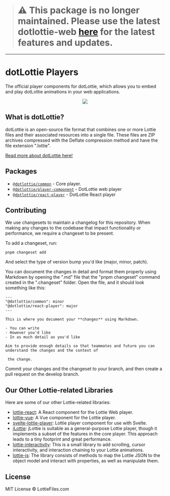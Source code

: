 > # ⚠️ This package is no longer maintained. Please use the latest dotlottie-web [here](https://github.com/LottieFiles/dotlottie-web) for the latest features and updates.
---

# dotLottie Players

The official player components for dotLottie, which allows you to embed and play dotLottie animations in your web applications.

<p align="center">
  <img src="https://user-images.githubusercontent.com/23125742/201124166-c2a0bc2a-018b-463b-b291-944fb767b5c2.png" />
</p>

## What is dotLottie?

dotLottie is an open-source file format that combines one or more Lottie files and their associated resources into a single file. These files are ZIP archives compressed with the Deflate compression method and have the file extension ".lottie".

[Read more about dotLottie here!](https://dotlottie.io/)


## Packages
- [`@dotlottie/common`](./packages/common/) - Core player. 
- [`@dotlottie/player-component`](./packages/player-component/) - DotLottie web player
- [`@dotlottie/react-player`](./packages/react-player/) - DotLottie React player

## Contributing

We use changesets to maintain a changelog for this repository. When making any changes to the codebase that impact functionality or performance, we require a changeset to be present.

To add a changeset, run:

```
pnpm changeset add
```

And select the type of version bump you'd like (major, minor, patch).

You can document the changes in detail and format them properly using Markdown by opening the ".md" file that the "pnpm changeset" command created in the ".changeset" folder. Open the file, and it should look something like this:

```
---
"@dotlottie/common": minor
"@dotlottie/react-player": major
---

This is where you document your **changes** using Markdown.

- You can write
- However you'd like
- In as much detail as you'd like

Aim to provide enough details so that teammates and future you can understand the changes and the context of

 the change.
```

Commit your changes and the changeset to your branch, and then create a pull request on the develop branch.

## Our Other Lottie-related Libraries

Here are some of our other Lottie-related libraries:

- [lottie-react](https://github.com/LottieFiles/lottie-react): A React component for the Lottie Web player.
- [lottie-vue](https://github.com/LottieFiles/lottie-vue): A Vue component for the Lottie player.
- [svelte-lottie-player](https://github.com/LottieFiles/svelte-lottie-player): Lottie player component for use with Svelte.
- [jLottie](https://github.com/LottieFiles/jlottie): jLottie is suitable as a general-purpose Lottie player, though it implements a subset of the features in the core player. This approach leads to a tiny footprint and great performance.
- [lottie-interactivity](https://github.com/LottieFiles/lottie-interactivity): This is a small library to add scrolling, cursor interactivity, and interaction chaining to your Lottie animations.
- [lottie-js](https://github.com/LottieFiles/lottie-js): The library consists of methods to map the Lottie JSON to the object model and interact with properties, as well as manipulate them.

## License

MIT License © LottieFiles.com
